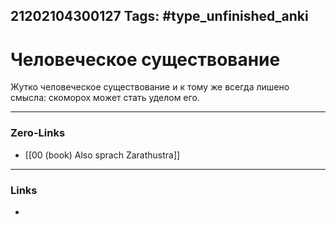 21202104300127
Tags: #type_unfinished_anki 
---
# Человеческое существование

Жутко человеческое существование и к тому же всегда лишено смысла: скоморох может стать уделом его.

---
### Zero-Links
- [[00 (book) Also sprach Zarathustra]]
---
### Links
-